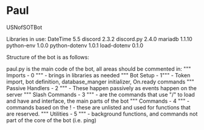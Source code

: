 # Paul
USNofSOTBot


Libraries in use:
DateTime        5.5
discord         2.3.2
discord.py      2.4.0
mariadb         1.1.10
python-env      1.0.0
python-dotenv   1.0.1
load-dotenv     0.1.0


Structure of the bot is as follows:

paul.py is the main code of the bot, all areas should be commented in:
""" Imports - 0 """ - brings in libraries as needed
""" Bot Setup - 1""" - Token import, bot definition, database_manger initializer, On.ready commands
""" Passive Handlers - 2 """ - These happen passively as events happen on the server
""" Slash Commands - 3 """ - are the commands that use "/" to load and have and interface, the main parts of the bot
""" Commands - 4 """ - commands based on the ! - these are unlisted and used for functions that are reserved.
""" Utilities - 5 """ - background functions, and commands not part of the core of the bot (i.e. ping)

